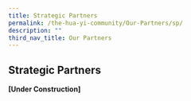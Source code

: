 ```yaml
---
title: Strategic Partners
permalink: /the-hua-yi-community/Our-Partners/sp/
description: ""
third_nav_title: Our Partners
---
```

## Strategic Partners

**[Under Construction]**